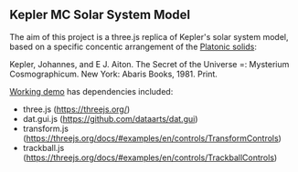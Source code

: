 Kepler MC Solar System Model
----------------------------------------------------------------------------------
The aim of this project is a three.js replica of Kepler's solar system model, based on a specific concentic arrangement of the [Platonic solids](https://en.wikipedia.org/wiki/Platonic_solid):

Kepler, Johannes, and E J. Aiton. The Secret of the Universe =: Mysterium Cosmographicum. New York: Abaris Books, 1981. Print.

[Working demo](http://13.91.141.66/) has dependencies included:

 * three.js (https://threejs.org/)
 * dat.gui.js (https://github.com/dataarts/dat.gui)
 * transform.js (https://threejs.org/docs/#examples/en/controls/TransformControls)
 * trackball.js (https://threejs.org/docs/#examples/en/controls/TrackballControls)

